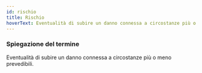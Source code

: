 ```yaml
---
id: rischio
title: Rischio
hoverText: Eventualità di subire un danno connessa a circostanze più o meno prevedibili.
---
```


### Spiegazione del termine

Eventualità di subire un danno connessa a circostanze più o meno prevedibili.

